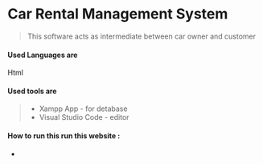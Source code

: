# Car Rental Management System

> This  software acts as intermediate between car owner and customer


#### Used Languages are 
  Html 


#### Used tools are 
> * Xampp App          - for detabase
> * Visual Studio Code  - editor

#### How to run this run this website :

*
